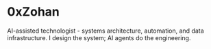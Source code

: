 # 0xZohan

AI-assisted technologist - systems architecture, automation, and data infrastructure. I design the system; AI agents do the engineering.
